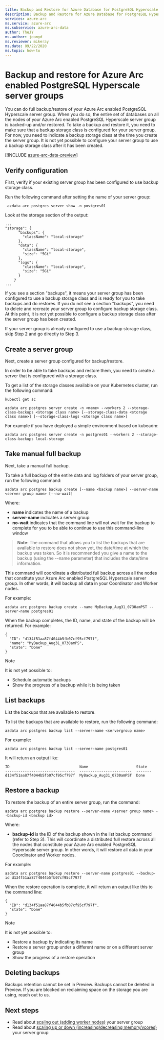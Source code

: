 ```yaml
---
title: Backup and Restore for Azure Database for PostgreSQL Hyperscale server groups
description: Backup and Restore for Azure Database for PostgreSQL Hyperscale server groups
services: azure-arc
ms.service: azure-arc
ms.subservice: azure-arc-data
author: TheJY
ms.author: jeanyd
ms.reviewer: mikeray
ms.date: 09/22/2020
ms.topic: how-to
---
```


# Backup and restore for Azure Arc enabled PostgreSQL Hyperscale server groups

You can do full backup/restore of your Azure Arc enabled PostgreSQL Hyperscale server group. When you do so, the entire set of databases on all the nodes of your Azure Arc enabled PostgreSQL Hyperscale server group is backed-up and/or restored.
To take a backup and restore it, you need to make sure that a backup storage class is configured for your server group. For now, you need to indicate a backup storage class at the time you create the server group. It is not yet possible to configure your server group to use a backup storage class after it has been created.

[!INCLUDE [azure-arc-data-preview](../../../includes/azure-arc-data-preview.md)]

## Verify configuration

First, verify if your existing server group has been configured to use backup storage class.

Run the following command after setting the name of your server group:
```console
 azdata arc postgres server show -n postgres01
```
Look at the storage section of the output:
```console
...
"storage": {
      "backups": {
        "className": "local-storage"
      },
      "data": {
        "className": "local-storage",
        "size": "5Gi"
      },
      "logs": {
        "className": "local-storage",
        "size": "5Gi"
      }
    }
...
```
If you see  a section "backups", it means your server group has been configured to use a backup storage class and is ready for you to take backups and do restores. If you do not see a section "backups", you need to delete and recreate your server group to configure backup storage class. At this point, it is not yet possible to configure a backup storage class after the server group has been created.

If your server group is already configured to use a backup storage class, skip Step 2 and go directly to Step 3.

## Create a server group 

Next, create a server group configured for backup/restore.

In order to be able to take backups and restore them, you need to create a server that is configured with a storage class.

To get a list of the storage classes available on your Kubernetes cluster, run the following command:

```console
kubectl get sc
```

<!--The general format of create server group command is documented [here](create-postgresql-instances.md)-->

```console
azdata arc postgres server create -n <name> --workers 2 --storage-class-backups <storage class name> [--storage-class-data <storage class name>] [--storage-class-logs <storage class name>]
```

For example if you have deployed a simple environment based on kubeadm:
```console
azdata arc postgres server create -n postgres01 --workers 2 --storage-class-backups local-storage
```

## Take manual full backup

Next, take a manual full backup.

To take a full backup of the entire data and log folders of your server group, run the following command:

```console
azdata arc postgres backup create [--name <backup name>] --server-name <server group name> [--no-wait] 
```
Where:
- __name__ indicates the name of a backup
- __server-name__ indicates a server group
- __no-wait__ indicates that the command line will not wait for the backup to complete for you to be able to continue to use this command-line window

>**Note**: The command that allows you to list the backups that are available to restore does not show yet, the date/time at which the backup was taken. So it is recommended you give a name to the backup (using the --name parameter) that includes the date/time information.

This command will coordinate a distributed full backup across all the nodes that constitute your Azure Arc enabled PostgreSQL Hyperscale server group. In other words, it will backup all data in your Coordinator and Worker nodes.

For example:
```console
azdata arc postgres backup create --name MyBackup_Aug31_0730amPST --server-name postgres01
```

When the backup completes, the ID, name, and state of the backup will be returned. For example:
```console
{
  "ID": "d134f51aa87f4044b5fb07cf95cf797f",
  "name": "MyBackup_Aug31_0730amPS",
  "state": "Done"
}
```

> [!NOTE]
> It is not yet possible to:
> - Schedule automatic backups
> - Show the progress of a backup while it is being taken

## List backups

List the backups that are available to restore.

To list the backups that are available to restore, run the following command:

```console
azdata arc postgres backup list --server-name <servergroup name>
```

For example:
```console
azdata arc postgres backup list --server-name postgres01
```

It will return an output like:
```console
ID                                Name                      State
--------------------------------  ------------------------  -------
d134f51aa87f4044b5fb07cf95cf797f  MyBackup_Aug31_0730amPST  Done
```

## Restore a backup

To restore the backup of an entire server group, run the command:

```console
azdata arc postgres backup restore --server-name <server group name> --backup-id <backup id>
```

Where:
- __backup-id__ is the ID of the backup shown in the list backup command (refer to Step 3).
This will coordinate a distributed full restore across all the nodes that constitute your Azure Arc enabled PostgreSQL Hyperscale server group. In other words, it will restore all data in your Coordinator and Worker nodes.

For example:
```console
azdata arc postgres backup restore --server-name postgres01 --backup-id d134f51aa87f4044b5fb07cf95cf797f
```

When the restore operation is complete, it will return an output like this to the command line:
```console
{
  "ID": "d134f51aa87f4044b5fb07cf95cf797f",
  "state": "Done"
}
```
> [!NOTE]
> It is not yet possible to:
> - Restore a backup by indicating its name
> - Restore a server group under a different name or on a different server group
> - Show the progress of a restore operation

## Deleting backups
Backups retention cannot be set in Preview.
Backups cannot be deleted in Preview. If you are blocked on reclaiming space on the storage you are using, reach out to us.

## Next steps
- Read about [scaling out (adding worker nodes)](scale-out-postgresql-hyperscale-server-group.md) your server group
- Read about [scaling up or down (increasing/decreasing memory/vcores)](scale-up-down-postgresql-hyperscale-server-group-using-cli.md) your server group
